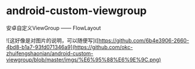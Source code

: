 # android-custom-viewgroup
安卓自定义ViewGroup —— FlowLayout





![这好像是对图片的说明，可以随便写]([https://github.com/6b4e3906-2660-4bd8-b1a7-93fd071346a9](https://github.com/okc-zhuifengshaonian/android-custom-viewgroup/blob/master/imgs/%E6%95%88%E6%9E%9C.png)


